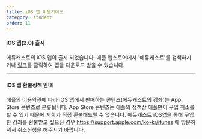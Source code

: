```yaml
---
title: iOS 앱 이용가이드
category: student
order: 11
---
```

#### iOS 앱(2.0) 출시
에듀캐스트의 iOS 앱이 출시 되었습니다.
애플 앱스토어에서 '에듀캐스트'를 검색하시거나 [링크](https://itunes.apple.com/kr/app/educast-learning-platform/id1098479953)를 클릭하여 앱을 다운로드 받을 수 있습니다.

---

#### iOS 앱 환불정책 안내

애플의 이용약관에 따라 iOS 앱에서 판매하는 콘텐츠(에듀캐스트의 강좌)는 App Store 콘텐츠로 분류됩니다. App Store 콘텐츠는 애플의 정책상 애플만이 구입 취소를 할 수 있기 때문에 저희가 직접 환불해드릴 수 없습니다. 에듀캐스트 iOS앱을 통해 구입한 강좌를 환불받고 싶으신 경우 https://support.apple.com/ko-kr/itunes 에 방문하셔서 취소신청을 해주시기 바랍니다.

